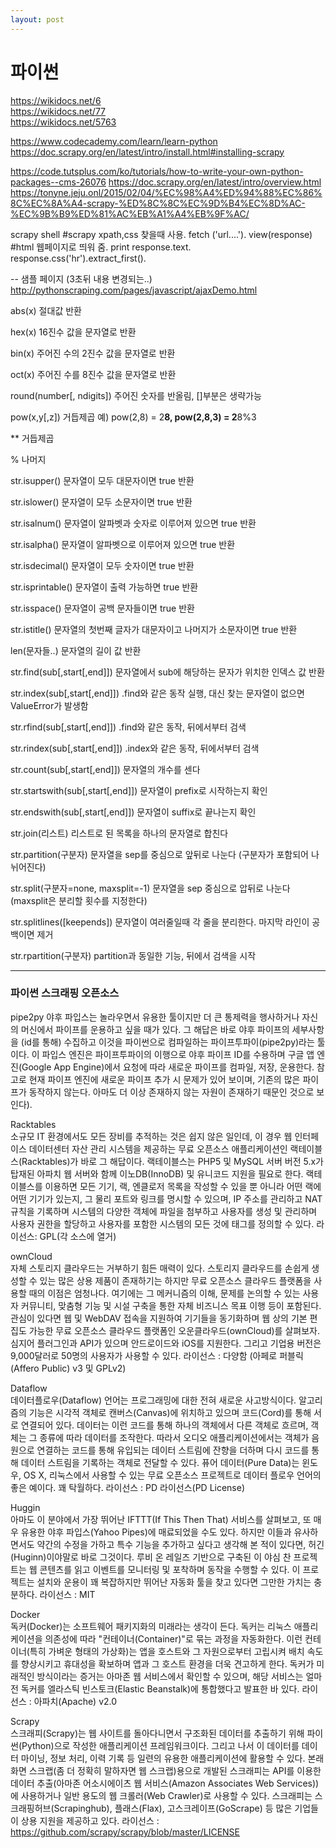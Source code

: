 ```yaml
---
layout: post
---
```

# 파이썬

https://wikidocs.net/6  
https://wikidocs.net/77  
https://wikidocs.net/5763  


https://www.codecademy.com/learn/learn-python
https://doc.scrapy.org/en/latest/intro/install.html#installing-scrapy


https://code.tutsplus.com/ko/tutorials/how-to-write-your-own-python-packages--cms-26076
https://doc.scrapy.org/en/latest/intro/overview.html
https://tonyne.jeju.onl/2015/02/04/%EC%98%A4%ED%94%88%EC%86%8C%EC%8A%A4-scrapy-%ED%8C%8C%EC%9D%B4%EC%8D%AC-%EC%9B%B9%ED%81%AC%EB%A1%A4%EB%9F%AC/


scrapy shell   #scrapy xpath,css 찾을때 사용.
fetch ('url....').
view(response)   #html 웹페이지로 띄워 줌.
print response.text.
response.css('hr').extract_first().


-- 샘플 페이지 (3초뒤 내용 변경되는..)
http://pythonscraping.com/pages/javascript/ajaxDemo.html



abs(x)
절대값 반환

hex(x)
16진수 값을 문자열로 반환

bin(x)
주어진 수의 2진수 값을 문자열로 반환

oct(x)
주어진 수를 8진수 값을 문자열로 반환

round(number[, ndigits])
주어진 숫자를 반올림, []부분은 생략가능

pow(x,y[,z])
거듭제곱 
예) pow(2,8) = 2**8,   pow(2,8,3) = 2**8%3

** 거듭제곱

% 나머지

str.isupper()
문자열이 모두 대문자이면 true 반환

str.islower()
문자열이 모두 소문자이면 true 반환

str.isalnum()
문자열이 알파벳과 숫자로 이루어져 있으면 true 반환

str.isalpha()
문자열이 알파벳으로 이루어져 있으면 true 반환

str.isdecimal()
문자열이 모두 숫자이면 true 반환

str.isprintable()
문자열이 출력 가능하면 true 반환

str.isspace()
문자열이 공백 문자들이면 true 반환

str.istitle()
문자열의 첫번째 글자가 대문자이고 나머지가 소문자이면 true 반환

len(문자들..)
문자열의 길이 값 반환

str.find(sub[,start[,end]])
문자열에서 sub에 해당하는 문자가 위치한 인덱스 값 반환

str.index(sub[,start[,end]])
.find와 같은 동작 실행, 대신 찾는 문자열이 없으면 ValueError가 발생함

str.rfind(sub[,start[,end]])
.find와 같은 동작,  뒤에서부터 검색

str.rindex(sub[,start[,end]])
.index와 같은 동작, 뒤에서부터 검색

str.count(sub[,start[,end]])
문자열의 개수를 센다

str.startswith(sub[,start[,end]])
문자열이 prefix로 시작하는지 확인

str.endswith(sub[,start[,end]])
문자열이 suffix로 끝나는지 확인

str.join(리스트)
리스트로 된 목록을 하나의 문자열로 합친다

str.partition(구분자)
문자열을 sep를 중심으로 앞뒤로 나눈다 (구분자가 포함되어 나뉘어진다)

str.split(구분자=none, maxsplit=-1)
문자열을 sep 중심으로 압뒤로 나눈다 (maxsplit은 분리할 횟수를 지정한다)

str.splitlines([keepends])
문자열이 여러줄일때 각 줄을 분리한다. 마지막 라인이 공백이면 제거

str.rpartition(구분자)
partition과 동일한 기능, 뒤에서 검색을 시작


---------------

### 파이썬 스크래핑 오픈소스

pipe2py
야후 파입스는 놀라우면서 유용한 툴이지만 더 큰 통제력을 행사하거나 자신의 머신에서 파이프를 운용하고 싶을 때가 있다. 그 해답은 바로 야후 파이프의 세부사항을 (id를 통해) 수집하고 이것을 파이썬으로 컴파일하는 파이프투파이(pipe2py)라는 툴이다. 이 파입스 엔진은 파이프투파이의 이행으로 야후 파이프 ID를 수용하며 구글 앱 엔진(Google App Engine)에서 요청에 따라 새로운 파이프를 컴파일, 저장, 운용한다. 참고로 현재 파이프 엔진에 새로운 파이프 추가 시 문제가 있어 보이며, 기존의 많은 파이프가 동작하지 않는다. 아마도 더 이상 존재하지 않는 자원이 존재하기 때문인 것으로 보인다).


Racktables  
소규모 IT 환경에서도 모든 장비를 추적하는 것은 쉽지 않은 일인데, 이 경우 웹 인터페이스 데이터센터 자산 관리 시스템을 제공하는 무료 오픈소스 애플리케이션인 랙테이블스(Racktables)가 바로 그 해답이다. 랙테이블스는 PHP5 및 MySQL 서버 버전 5.x가 탑재된 아파치 웹 서버와 함께 이노DB(InnoDB) 및 유니코드 지원을 필요로 한다. 랙테이블스를 이용하면 모든 기기, 랙, 엔클로저 목록을 작성할 수 있을 뿐 아니라 어떤 랙에 어떤 기기가 있는지, 그 물리 포트와 링크를 명시할 수 있으며, IP 주소를 관리하고 NAT 규칙을 기록하며 시스템의 다양한 객체에 파일을 첨부하고 사용자를 생성 및 관리하며 사용자 권한을 할당하고 사용자를 포함한 시스템의 모든 것에 태그를 정의할 수 있다. 라이선스: GPL(각 소스에 열거)


ownCloud  
자체 스토리지 클라우드는 거부하기 힘든 매력이 있다. 스토리지 클라우드를 손쉽게 생성할 수 있는 많은 상용 제품이 존재하기는 하지만 무료 오픈소스 클라우드 플랫폼을 사용할 때의 이점은 엄청나다. 여기에는 그 메커니즘의 이해, 문제를 논의할 수 있는 사용자 커뮤니티, 맞춤형 기능 및 시설 구축을 통한 자체 비즈니스 목표 이행 등이 포함된다. 관심이 있다면 웹 및 WebDAV 접속을 지원하여 기기들을 동기화하며 웹 상의 기본 편집도 가능한 무료 오픈소스 클라우드 플랫폼인 오운클라우드(ownCloud)를 살펴보자. 심지어 플러그인과 API가 있으며 안드로이드와 iOS를 지원한다. 그리고 기업용 버전은 9,000달러로 50명의 사용자가 사용할 수 있다. 라이선스 : 다양함 (아페로 퍼블릭(Affero Public) v3 및 GPLv2)


Dataflow  
데이터플로우(Dataflow) 언어는 프로그래밍에 대한 전혀 새로운 사고방식이다. 알고리즘의 기능은 시각적 객체로 캔버스(Canvas)에 위치하고 있으며 코드(Cord)를 통해 서로 연결되어 있다. 데이터는 이런 코드를 통해 하나의 객체에서 다른 객체로 흐르며, 객체는 그 종류에 따라 데이터를 조작한다. 따라서 오디오 애플리케이션에서는 객체가 음원으로 연결하는 코드를 통해 유입되는 데이터 스트림에 잔향을 더하며 다시 코드를 통해 데이터 스트림을 기록하는 객체로 전달할 수 있다. 퓨어 데이터(Pure Data)는 윈도우, OS X, 리눅스에서 사용할 수 있는 무료 오픈소스 프로젝트로 데이터 플로우 언어의 좋은 예이다. 꽤 탁월하다. 라이선스 : PD 라이선스(PD License)


Huggin  
아마도 이 분야에서 가장 뛰어난 IFTTT(If This Then That) 서비스를 살펴보고, 또 매우 유용한 야후 파입스(Yahoo Pipes)에 매료되었을 수도 있다. 하지만 이들과 유사하면서도 약간의 수정을 가하고 특수 기능을 추가하고 싶다고 생각해 본 적이 있다면, 허긴(Huginn)이야말로 바로 그것이다. 루비 온 레일즈 기반으로 구축된 이 야심 찬 프로젝트는 웹 콘텐츠를 읽고 이벤트를 모니터링 및 포착하며 동작을 수행할 수 있다. 이 프로젝트는 설치와 운용이 꽤 복잡하지만 뛰어난 자동화 툴을 찾고 있다면 그만한 가치는 충분하다. 라이선스 : MIT


Docker  
독커(Docker)는 소프트웨어 패키지화의 미래라는 생각이 든다. 독커는 리눅스 애플리케이션을 의존성에 따라 "컨테이너(Container)"로 묶는 과정을 자동화한다. 이런 컨테이너(특히 가벼운 형태의 가상화)는 앱을 호스트와 그 자원으로부터 고립시켜 배치 속도를 향상시키고 휴대성을 확보하며 앱과 그 호스트 환경을 더욱 견고하게 한다. 독커가 미래적인 방식이라는 증거는 아마존 웹 서비스에서 확인할 수 있으며, 해당 서비스는 얼마 전 독커를 엘라스틱 빈스토크(Elastic Beanstalk)에 통합했다고 발표한 바 있다. 라이선스 : 아파치(Apache) v2.0


Scrapy  
스크래피(Scrapy)는 웹 사이트를 돌아다니면서 구조화된 데이터를 추출하기 위해 파이썬(Python)으로 작성한 애플리케이션 프레임워크이다. 그리고 나서 이 데이터를 데이터 마이닝, 정보 처리, 이력 기록 등 일련의 유용한 애플리케이션에 활용할 수 있다. 본래 화면 스크랩(좀 더 정확히 말하자면 웹 스크랩)용으로 개발된 스크래피는 API를 이용한 데이터 추출(아마존 어소시에이츠 웹 서비스(Amazon Associates Web Services))에 사용하거나 일반 용도의 웹 크롤러(Web Crawler)로 사용할 수 있다. 스크래피는 스크래핑허브(Scrapinghub), 플래스(Flax), 고스크레이프(GoScrape) 등 많은 기업들이 상용 지원을 제공하고 있다. 라이선스 : https://github.com/scrapy/scrapy/blob/master/LICENSE





